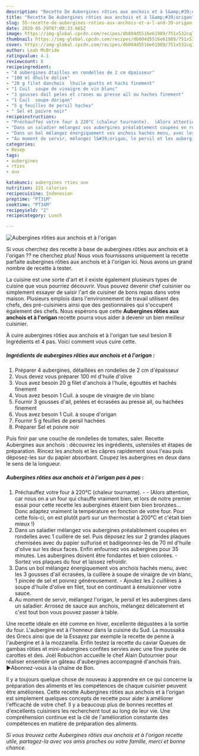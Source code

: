 ```yaml
---
description: "Recette De Aubergines rôties aux anchois et à l&amp;#39;origan"
title: "Recette De Aubergines rôties aux anchois et à l&amp;#39;origan"
slug: 55-recette-de-aubergines-roties-aux-anchois-et-a-l-and-39-origan
date: 2020-05-29T07:08:33.665Z
image: https://img-global.cpcdn.com/recipes/db004d5516e61989/751x532cq70/aubergines-roties-aux-anchois-et-a-lorigan-photo-principale-de-la-recette.jpg
thumbnail: https://img-global.cpcdn.com/recipes/db004d5516e61989/751x532cq70/aubergines-roties-aux-anchois-et-a-lorigan-photo-principale-de-la-recette.jpg
cover: https://img-global.cpcdn.com/recipes/db004d5516e61989/751x532cq70/aubergines-roties-aux-anchois-et-a-lorigan-photo-principale-de-la-recette.jpg
author: Leah McBride
ratingvalue: 4.1
reviewcount: 8
recipeingredient:
- "4 aubergines dtailles en rondelles de 2 cm dpaisseur"
- "100 ml dhuile dolive"
- "20 g filet danchois  lhuile goutts et hachs finement"
- "1 Cuil  soupe de vinaigre de vin blanc"
- "3 gousses dail peles et crases au presse ail ou haches finement"
- "1 Cuil  soupe dorigan"
- "5 g feuilles de persil haches"
- " Sel et poivre noir"
recipeinstructions:
- "Préchauffez votre four à 220°C (chaleur tournante).  (Alors attention, car nous on a un four qui chauffe vraiment bien, et lors de notre premier essai pour cette recette les aubergines étaient bien bien bronzées... Donc adaptez vraiment la température en fonction de votre four. Pour cette fois-ci, on est plutôt parti sur un thermostat à 200°C et c&#39;était bien mieux !)"
- "Dans un saladier mélangez vos aubergines préalablement coupées en rondelles avec 1 cuillère de sel. Puis déposez les sur 2 grandes plaques chemisées avec du papier sulfurisé et badigeonnez-les de 70 ml d&#39;huile d&#39;olive sur les deux faces. Enfin enfournez vos aubergines pour 35 minutes. Les aubergines doivent être fondantes et bien colorées.  Sortez vos plaques du four et laissez refroidir."
- "Dans un bol mélangez énergiquement vos anchois hachés menu, avec les 3 gousses d&#39;ail écrasées, la cuillère à soupe de vinaigre de vin blanc, 1 pincée de sel et poivrez généreusement.  Ajoutez les 2 cuillères à soupe d&#39;huile d&#39;olive en filet, tout en continuant à émulsionner votre sauce."
- "Au moment de servir, mélangez l&#39;origan, le persil et les aubergines dans un saladier. Arrosez de sauce aux anchois, mélangez délicatement et c&#39;est tout bon vous pouvez passer à table."
categories:
- Resep
tags:
- aubergines
- rties
- aux

katakunci: aubergines rties aux 
nutrition: 221 calories
recipecuisine: Indonesian
preptime: "PT31M"
cooktime: "PT34M"
recipeyield: "2"
recipecategory: Lunch

---
```



![Aubergines rôties aux anchois et à l&#39;origan](https://img-global.cpcdn.com/recipes/db004d5516e61989/751x532cq70/aubergines-roties-aux-anchois-et-a-lorigan-photo-principale-de-la-recette.jpg)

Si vous cherchez des recette à base de aubergines rôties aux anchois et à l&#39;origan ?? ne cherchez plus! Nous vous fournissons uniquement la recette parfaite aubergines rôties aux anchois et à l&#39;origan ici. Nous avons un grand nombre de recette à tester.

La cuisine est une sorte d'art et il existe également plusieurs types de cuisine que vous pourriez découvrir. Vous pouvez devenir chef cuisinier ou simplement essayer de saisir l'art de cuisiner de bons repas dans votre maison. Plusieurs emplois dans l'environnement de travail utilisent des chefs, des pré-cuisiniers ainsi que des gestionnaires qui s'occupent également des chefs. Nous espérons que cette <strong> Aubergines rôties aux anchois et à l&#39;origan </strong> recette pourra vous aider à devenir un bien meilleur cuisinier.

<!--inarticleads1-->

À cuire aubergines rôties aux anchois et à l&#39;origan tue seul besion 8 Ingrédients et 4 pas. Voici comment vous cuire cette.

##### Ingrédients de aubergines rôties aux anchois et à l&#39;origan :

1. Préparer 4 aubergines, détaillées en rondelles de 2 cm d&#39;épaisseur
1. Vous devez vous préparer 100 ml d&#39;huile d&#39;olive
1. Vous avez besoin 20 g filet d&#39;anchois à l&#39;huile, égouttés et hachés finement
1. Vous avez besoin 1 Cuil. à soupe de vinaigre de vin blanc
1. Fournir 3 gousses d&#39;ail, pelées et écrasées au presse ail, ou hachées finement
1. Vous avez besoin 1 Cuil. à soupe d&#39;origan
1. Fournir 5 g feuilles de persil hachées
1. Préparer  Sel et poivre noir


Puis finir par une couche de rondelles de tomates, saler. Recette Aubergines aux anchois : découvrez les ingrédients, ustensiles et étapes de préparation. Rincez les anchois et les câpres rapidement sous l&#39;eau puis déposez-les sur du papier absorbant. Coupez les aubergines en deux dans le sens de la longueur. 

<!--inarticleads2-->

##### Aubergines rôties aux anchois et à l&#39;origan pas à pas :

1. Préchauffez votre four à 220°C (chaleur tournante). -  - (Alors attention, car nous on a un four qui chauffe vraiment bien, et lors de notre premier essai pour cette recette les aubergines étaient bien bien bronzées... Donc adaptez vraiment la température en fonction de votre four. Pour cette fois-ci, on est plutôt parti sur un thermostat à 200°C et c&#39;était bien mieux !)
1. Dans un saladier mélangez vos aubergines préalablement coupées en rondelles avec 1 cuillère de sel. Puis déposez les sur 2 grandes plaques chemisées avec du papier sulfurisé et badigeonnez-les de 70 ml d&#39;huile d&#39;olive sur les deux faces. Enfin enfournez vos aubergines pour 35 minutes. Les aubergines doivent être fondantes et bien colorées.  - Sortez vos plaques du four et laissez refroidir.
1. Dans un bol mélangez énergiquement vos anchois hachés menu, avec les 3 gousses d&#39;ail écrasées, la cuillère à soupe de vinaigre de vin blanc, 1 pincée de sel et poivrez généreusement.  - Ajoutez les 2 cuillères à soupe d&#39;huile d&#39;olive en filet, tout en continuant à émulsionner votre sauce.
1. Au moment de servir, mélangez l&#39;origan, le persil et les aubergines dans un saladier. Arrosez de sauce aux anchois, mélangez délicatement et c&#39;est tout bon vous pouvez passer à table.


Une recette idéale en été comme en hiver, excellente dégustées à la sortie du four. L&#39;aubergine est à l&#39;honneur dans la cuisine du Sud. La moussaka des Grecs ainsi que de la Essayez par exemple la recette de penne à l&#39;aubergine et à la mozzarella. Enfin testez la recette du caviar Queues de gambas rôties et mini-aubergines confites servies avec une fine purée de carottes et des. Joël Robuchon accueille le chef Alain Dutournier pour réaliser ensemble un gâteau d&#39;aubergines accompagné d&#39;anchois frais. ►Abonnez-vous à la chaîne de Bon. 

<!--inarticleads1-->

<p>
Il y a toujours quelque chose de nouveau à apprendre en ce qui concerne la préparation des aliments et les compétences de chaque cuisinier peuvent être améliorées. Cette recette Aubergines rôties aux anchois et à l&#39;origan est simplement quelques concepts de recette pour aider à améliorer l'efficacité de votre chef. Il y a beaucoup plus de bonnes recettes et d'excellents cuisiniers les recherchent tout au long de leur vie. Une compréhension continue est la clé de l'amélioration constante des compétences en matière de préparation des aliments.
</p>

<p>
<i>Si vous trouvez cette Aubergines rôties aux anchois et à l&#39;origan recette utile, partagez-la avec vos amis proches ou votre famille, merci et bonne chance.</i>
</p>
